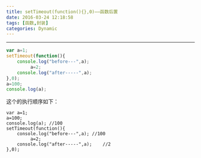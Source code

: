 ```yaml
---
title: setTimeout(function(){},0)——函数后置
date: 2016-03-24 12:18:58
tags: [函数,封装]
categories: Dynamic
---
```

---
<!-- more -->
```javascript
var a=1;
setTimeout(function(){
	console.log("before---",a);
		 a=2;
	console.log("after-----",a);
},0);
a=100;
console.log(a);
```
这个的执行顺序如下：
```
var a=1;
a=100;
console.log(a);	//100
setTimeout(function(){
	console.log("before---",a);	//100
		 a=2;
	console.log("after-----",a);	//2
},0);
```
